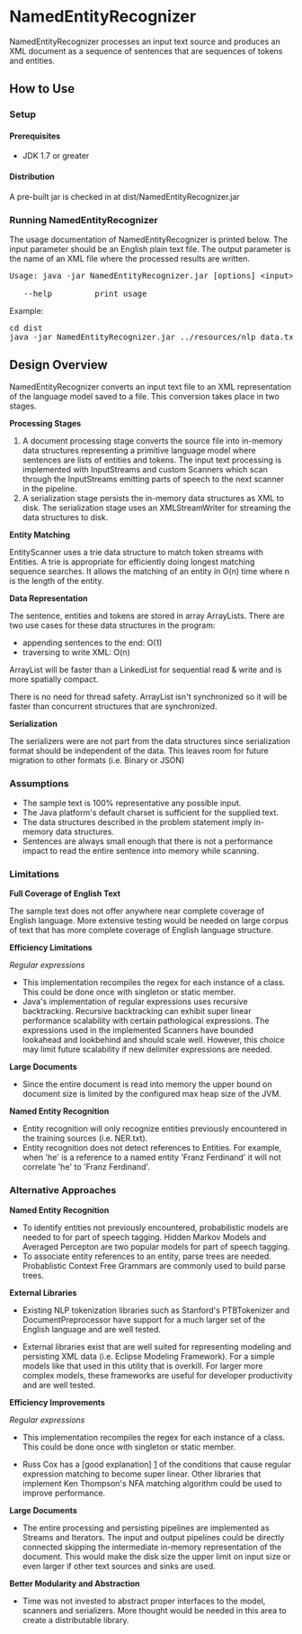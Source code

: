 # NamedEntityRecognizer

NamedEntityRecognizer processes an input text source and produces an XML
document as a sequence of sentences that are sequences of tokens and entities.

## How to Use

### Setup

#### Prerequisites

* JDK 1.7 or greater

#### Distribution

A pre-built jar is checked in at dist/NamedEntityRecognizer.jar

### Running NamedEntityRecognizer

The usage documentation of NamedEntityRecognizer is printed below. The input parameter should be an English plain text file. The output parameter is the name of an XML file where the processed results are written.

<pre>
Usage: java -jar NamedEntityRecognizer.jar [options] &lt;input&gt; &lt;output&gt; 

   --help         print usage
</pre>

Example:
<pre>
cd dist
java -jar NamedEntityRecognizer.jar ../resources&#47;nlp&#95;data.txt ../resources&#47;nlp&#95;data.xml 
</pre>


## Design Overview

NamedEntityRecognizer converts an input text file to an XML representation of the language model saved to a file. This conversion takes place in two stages.

**Processing Stages**

1. A document processing stage converts the source file into in-memory data structures representing a primitive language model where sentences are lists of entities and tokens. The input text processing is implemented with InputStreams and custom Scanners which scan through the InputStreams emitting parts of speech to the next scanner in the pipeline.
2. A serialization stage persists the in-memory data structures as XML to disk. The serialization stage uses an XMLStreamWriter for streaming the data structures to disk.

**Entity Matching**

EntityScanner uses a trie data structure to match token streams with Entities. A trie is appropriate for efficiently doing longest matching sequence searches. It allows the matching of an entity in O(n) time where n is the length of the entity.

**Data Representation**

The sentence, entities and tokens are stored in array ArrayLists. There are two
use cases for these data structures in the program:

* appending sentences to the end: O(1)
* traversing to write XML: O(n)
 
ArrayList will be faster than a LinkedList for sequential read & write and is more spatially compact.

There is no need for thread safety. ArrayList isn't synchronized so it will be faster than concurrent structures that are synchronized.

**Serialization**

The serializers were are not part from the data structures since serialization format should be independent of the data. This leaves room for future migration to other formats (i.e. Binary or JSON)

### Assumptions

* The sample text is 100% representative any possible input.
* The Java platform's default charset is sufficient for the supplied text.
* The data structures described in the problem statement imply in-memory data structures. 
* Sentences are always small enough that there is not a performance impact to read the entire sentence into memory while scanning.

### Limitations

**Full Coverage of English Text**

The sample text does not offer anywhere near complete coverage of English language. More extensive testing would be needed on large corpus of text that has more complete coverage of English language structure.

**Efficiency Limitations**

_Regular expressions_

  * This implementation recompiles the regex for each instance of a class. This could be done once with singleton or static member.
  * Java's implementation of regular expressions uses recursive backtracking. Recursive backtracking can exhibit super linear performance scalability with certain pathological expressions. The expressions used in the implemented Scanners have bounded lookahead and lookbehind and should scale well. However, this choice may limit future scalability if new delimiter expressions are needed.
  
**Large Documents**
* Since the entire document is read into memory the upper bound on document size is limited by the configured max heap size of the JVM.  

**Named Entity Recognition**

* Entity recognition will only recognize entities previously encountered in the training sources (i.e. NER.txt).
* Entity recognition does not detect references to Entities. For example, when 'he' is a reference to a named entity 'Franz Ferdinand' it will not correlate 'he' to 'Franz Ferdinand'.

### Alternative Approaches

**Named Entity Recognition**

* To identify entities not previously encountered, probabilistic models are needed to for part of speech tagging. Hidden Markov Models and Averaged Percepton are two popular models for part of speech tagging.
* To associate entity references to an entity, parse trees are needed. Probablistic Context Free Grammars are commonly used to build parse trees.

**External Libraries**

* Existing NLP tokenization libraries such as Stanford's PTBTokenizer and DocumentPreprocessor have support for a much larger set of the English language and are well tested.

* External libraries exist that are well suited for representing modeling and persisting XML data (i.e. Eclipse Modeling Framework). For a simple models like that used in this utility that is overkill. For larger more complex models, these frameworks are useful for developer productivity and are well tested.

**Efficiency Improvements**

_Regular expressions_

* This implementation recompiles the regex for each instance of a class. This could be done once with singleton or static member.
  
* Russ Cox has a [good explanation] [1] of the conditions that cause regular expression matching to become super linear. Other libraries that implement Ken Thompson's NFA matching algorithm could be used to improve performance.

**Large Documents**

* The entire processing and persisting pipelines are implemented as Streams and Iterators. The input and output pipelines could be directly connected skipping the intermediate in-memory representation of the document. This would make the disk size the upper limit on input size or even larger if other text sources and sinks are used.

**Better Modularity and Abstraction**

* Time was not invested to abstract proper interfaces to the model, scanners and serializers. More thought would be needed in this area to create a distributable library.


[1]: https://swtch.com/~rsc/regexp/regexp1.html        "Russ Cox"

